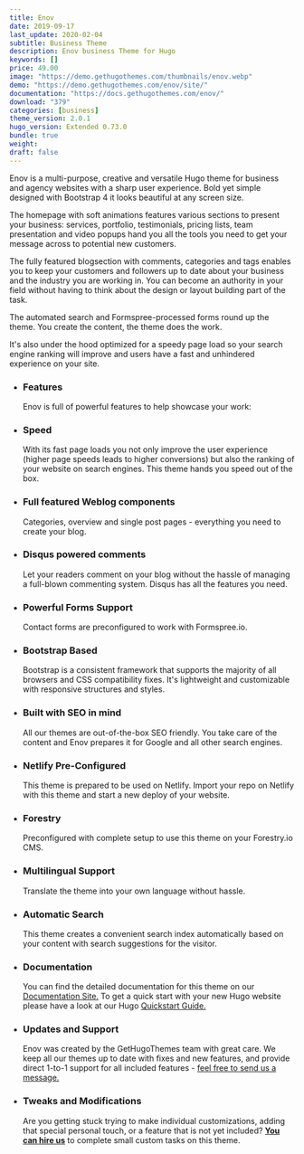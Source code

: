 ```yaml
---
title: Enov
date: 2019-09-17
last_update: 2020-02-04
subtitle: Business Theme
description: Enov business Theme for Hugo
keywords: []
price: 49.00
image: "https://demo.gethugothemes.com/thumbnails/enov.webp"
demo: "https://demo.gethugothemes.com/enov/site/"
documentation: "https://docs.gethugothemes.com/enov/"
download: "379"
categories: [business]
theme_version: 2.0.1
hugo_version: Extended 0.73.0
bundle: true
weight:
draft: false
---
```


Enov is a multi-purpose, creative and versatile Hugo theme for business and agency websites with a sharp user experience. Bold yet simple designed with Bootstrap 4 it looks beautiful at any screen size.

The homepage with soft animations features various sections to present your business: services, portfolio, testimonials, pricing lists, team presentation and video popups hand you all the tools you need to get your message across to potential new customers.

The fully featured blogsection with comments, categories and tags enables you to keep your customers and followers up to date about your business and the industry you are working in. You can become an authority in your field without having to think about the design or layout building part of the task.

The automated search and Formspree-processed forms round up the theme. You create the content, the theme does the work.

It's also under the hood optimized for a speedy page load so your search engine ranking will improve and users have a fast and unhindered experience on your site.

- ### Features

  Enov is full of powerful features to help showcase your work:

- ### Speed

  With its fast page loads you not only improve the user experience (higher page speeds leads to higher conversions) but also the ranking of your website on search engines. This theme hands you speed out of the box.

- ### Full featured Weblog components

  Categories, overview and single post pages - everything you need to create your blog.

- ### Disqus powered comments

  Let your readers comment on your blog without the hassle of managing a full-blown commenting system. Disqus has all the features you need.

- ### Powerful Forms Support

  Contact forms are preconfigured to work with Formspree.io.

- ### Bootstrap Based

  Bootstrap is a consistent framework that supports the majority of all browsers and CSS compatibility fixes. It's lightweight and customizable with responsive structures and styles.

- ### Built with SEO in mind

  All our themes are out-of-the-box SEO friendly. You take care of the content and Enov prepares it for Google and all other search engines.

- ### Netlify Pre-Configured

  This theme is prepared to be used on Netlify. Import your repo on Netlify with this theme and start a new deploy of your website.

- ### Forestry

  Preconfigured with complete setup to use this theme on your Forestry.io CMS.

- ### Multilingual Support

  Translate the theme into your own language without hassle.

- ### Automatic Search

  This theme creates a convenient search index automatically based on your content with search suggestions for the visitor.

- ### Documentation

  You can find the detailed documentation for this theme on our [Documentation Site.](https://docs.gethugothemes.com/) To get a quick start with your new Hugo website please have a look at our Hugo [Quickstart Guide.](https://docs.gethugothemes.com/guide/)

- ### Updates and Support

  Enov was created by the GetHugoThemes team with great care. We keep all our themes up to date with fixes and new features, and provide direct 1-to-1 support for all included features - [feel free to send us a message.](/contact)

- ### Tweaks and Modifications

  Are you getting stuck trying to make individual customizations, adding that special personal touch, or a feature that is not yet included? **[You can hire us](/contact)** to complete small custom tasks on this theme.

